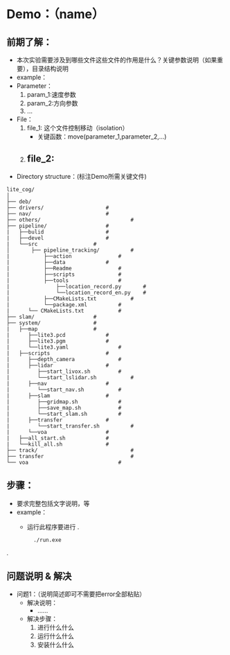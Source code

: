 # Demo：（name）

## 前期了解：
* 本次实验需要涉及到哪些文件这些文件的作用是什么？关键参数说明（如果重要），目录结构说明
* example：
* Parameter：
	1. param_1:速度参数
	2. param_2:方向参数
	3. ...
* File：
	1. file_1: 这个文件控制移动（isolation）
		- 关键函数：move(parameter_1,parameter_2,...)
	2. file_2:
		- 
* Directory structure：(标注Demo所需关键文件)
```
lite_cog/                    
│
├── deb/                       
├── drivers/					#                    
├── nav/    					#                    
├── others/                    			#
├── pipeline/					#
|   ├──bulid					#
|   ├──devel					#
|   └──src					#
│       ├── pipeline_tracking/			#
|           ├──action				#
|           ├──data				#
|           ├──Readme				#
|           ├──scripts				#
|           ├──tools				#
|               ├──location_record.py		#
|               └──location_record_en.py	#
|           ├──CMakeLists.txt			#
|           └──package.xml			#
|      └── CMakeLists.txt 			#
├── slam/					#                     
├── system/					#
|   ├──map					#
|      ├──lite3.pcd				#
|      ├──lite3.pgm				#
|      └──lite3.yaml				#
|   ├──scripts					#
|      ├──depth_camera				#
|      ├──lidar					#
|         ├──start_livox.sh			#
|         └──start_lslidar.sh			#
|      ├──nav					#
|         └──start_nav.sh			#
|      ├──slam					#
|         ├──gridmap.sh				#
|         ├──save_map.sh			#
|         └──start_slam.sh			#
|      ├──transfer				#
|         └──start_transfer.sh			#
|      └──voa					#
|   ├──all_start.sh				#
|   └──kill_all.sh				#
├── track/                         		#
├── transfer                  			#	
└── voa                  			#
```
## 步骤：
* 要求完整包括文字说明，等
* example：
	* 运行此程序要进行
.

			./run.exe

.


## 问题说明 & 解决

* 问题1：（说明简述即可不需要把error全部粘贴）
	* 解决说明：
		* ……
	* 解决步骤：
		1. 进行什么什么
		2. 运行什么什么
		3. 安装什么什么
